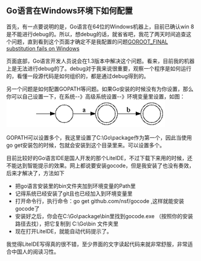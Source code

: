 ## Go语言在Windows环境下如何配置

首先，有一点要说明的是，Go语言在64位的Windows机器上，目前已确认win 8是不能进行debug的。所以，想debug的话，就省省吧，我花了两天时间追查这个问题，直到看到这个页面才确定不是我配置的问题[GOROOT_FINAL substitution fails on Windows](http://code.google.com/p/go/issues/detail?id=5458)

页面底部，Go语言开发人员说会在1.3版本中解决这个问题。看来，目前我的机器上是无法进行debug的了。debug对于我来说很重要，观察一个程序是如何运行的，看懂一段源代码是如何组织的，都是通过debug得到的。

另一个问题是如何配置GOPATH等问题。如果Go安装的时候没有为你设置，那么你可以自己设置一下，在系统--》高级系统设置--》环境变量里设置，如图：
![GOPATH](./img/1.png)

GOPATH可以设置多个，我这里设置了C:\Go\package作为第一个，因此当使用go get安装包的时候，包就会安装到这个目录里来。可以设置多个。

目前比较好的Go语言IDE是国人开发的那个LiteIDE，不过下载下来用的时候，还不能达到智能提示的效果。网上都说要安装gocode，但是我安装了也没有奏效，后来才解决了，方法如下  

+ 把go语言安装里的bin文件夹加到环境变量的Path里
+ 记得系统已经安装了git且也已经加入到环境变量里
+ 打开命令行，执行命令：go get github.com/nsf/gocode ,这样就能安装gocode了
+ 安装好之后，你会在C:\Go\package\bin里找到gocode.exe  （按照你的安装路径去找），把它复制到
C:\Go\bin 文件夹里
+ 现在打开LiteIDE，就能自动代码提示了。

我觉得LiteIDE写得真的很不错，至少界面的文字读起代码来就非常舒服，非常适合中国人的阅读习性。


